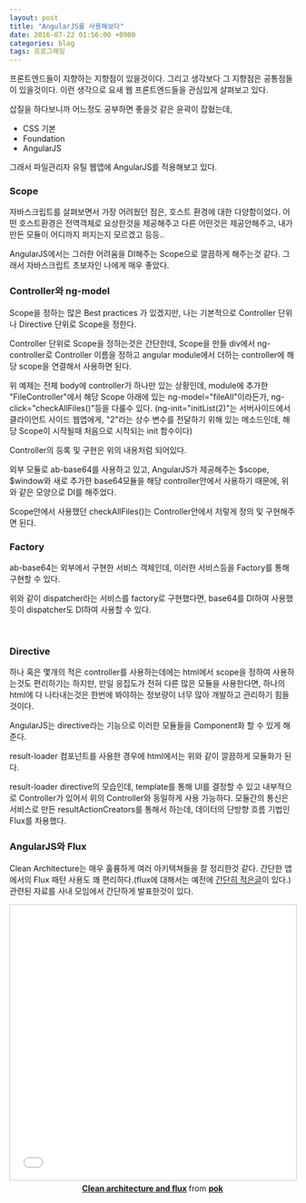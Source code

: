 ```yaml
---
layout: post
title: "AngularJS를 사용해보다"
date: 2016-07-22 01:56:00 +0900
categories: blog
tags: 프로그래밍
---
```


프론트엔드들이 지향하는 지향점이 있을것이다. 그리고 생각보다 그 지향점은 공통점들이 있을것이다. 이런 생각으로 요새 웹 프론트엔드들을 관심있게 살펴보고 있다.

삽질을 하다보니까 어느정도 공부하면 좋을것 같은 윤곽이 잡혔는데,

 * CSS 기본
 * Foundation
 * AngularJS

그래서 파일관리자 유틸 웹앱에 AngularJS를 적용해보고 있다.

### Scope

자바스크립트를 살펴보면서 가장 어려웠던 점은, 호스트 환경에 대한 다양함이었다. 어떤 호스트환경은 전역객체로 요상한것을 제공해주고 다른 어떤것은 제공안해주고, 내가만든 모듈이 어디까지 퍼지는지 모르겠고 등등..

AngularJS에서는 그러한 어려움을 DI해주는 Scope으로 깔끔하게 해주는것 같다. 그래서 자바스크립트 초보자인 나에게 매우 좋았다.

### Controller와 ng-model

Scope을 정하는 많은 Best practices 가 있겠지만, 나는 기본적으로 Controller 단위나 Directive 단위로 Scope을 정한다.

Controller 단위로 Scope을 정하는것은 간단한데, Scope을 만들 div에서 ng-controller로 Controller 이름을 정하고 angular module에서 더하는 controller에 해당 scope을 연결해서 사용하면 된다.


<!--

```html
<body ng-app="nasFileManager" ng-controller="FileController" ng-init="initList(2)">

  <div class="row">
    <div class="small-10 small-centered columns">
       <div class="row">
         <div class="small-1 columns file-list-header" style="background-color: gold;"><input type="checkbox" ng-model="fileAll" ng-click="checkAllFiles()" style="margin:0;"></div>
         
         ...
```

-->


<script src="https://gist.github.com/poksion/efe6547863e42fdec9db952d7450c827.js"></script>

위 예제는 전체 body에 controller가 하나만 있는 상황인데, module에 추가한 "FileController"에서 해당 Scope 아래에 있는 ng-model="fileAll"이라든가, ng-click="checkAllFiles()"등을 다룰수 있다. (ng-init="initList(2)"는 서버사이드에서 클라이언트 사이드 웹앱에게, "2"라는 상수 변수를 전달하기 위해 있는 메소드인데, 해당 Scope이 시작될때 처음으로 시작되는 init 함수이다)


<!--

```javascript
angular.
  module('nasFileManager', ['ab-base64']).
  controller('FileController', ['$scope','$window', 'base64', function($scope, $window, base64) {
    
    $scope.initList = function(cnt) {
      $scope.cnt = cnt;
      $scope.file = [];
      $scope.fileNames = [];
      for (var i = 0; i < $scope.cnt; ++i) {
        $scope.file.push(false);
        $scope.fileNames.push("");
      }
    };

    $scope.checkAllFiles = function() {
      for (var i = 0; i < $scope.cnt; ++i) {
        $scope.file[i] = $scope.fileAll;
      }
    };
    
    ...
```

-->


<script src="https://gist.github.com/poksion/8808c4e44b38f25a7e3a2706a1e3f2e3.js"></script>

Controller의 등록 및 구현은 위의 내용처럼 되어있다.

외부 모듈로 ab-base64를 사용하고 있고, AngularJS가 제공해주는 $scope, $window와 새로 추가한 base64모듈을 해당 controller안에서 사용하기 때문에, 위와 같은 모양으로 DI를 해주었다.

Scope안에서 사용했던 checkAllFiles()는 Controller안에서 저렇게 정의 및 구현해주면 된다.

### Factory

ab-base64는 외부에서 구현한 서비스 객체인데, 이러한 서비스등을 Factory를 통해 구현할 수 있다.


<!--

```javascript
angular.
  module('fileTaggerShell', ['ab-base64']).
  factory('dispatcher', ['$rootScope', function($rootScope) {
    var dispatcher = {};
    
    dispatcher.dispatch = function(dataType, data) {
      $rootScope.$emit(dataType, data);
    };
    
    dispatcher.register = function(dataType, handler) {
      $rootScope.$on(dataType, function(event, data) {
        handler(data);
      });
    };
    
    return dispatcher;
  }]).
  
  ...
```

-->


<script src="https://gist.github.com/poksion/cd02a27eb37c2555767c6d3d8d3783ec.js"></script>

위와 같이 dispatcher라는 서비스를 factory로 구현했다면, base64를 DI하여 사용했듯이 dispatcher도 DI하여 사용할 수 있다.


<!--

```javascript
  // resultActionCreator에서 dispatcher 서비스를 사용
  factory('resultActionCreators', ['ResultAction', 'dispatcher', function(ResultAction, dispatcher) {
    var resultActionCreators = {};
    
    resultActionCreators.loadResult = function(resultFile) {
      dispatcher.dispatch(ResultAction.LOAD_RESULT, resultFile);
    };
    
    return resultActionCreators;
  }]).
  ...
```

-->


<script src="https://gist.github.com/poksion/4629d0abce0edb0573ac62bea50a34fc.js"></script>

<br/>

### Directive

하나 혹은 몇개의 적은 controller를 사용하는데에는 html에서 scope을 정하여 사용하는것도 편리하기는 하지만, 만일 응집도가 전혀 다른 많은 모듈을 사용한다면, 하나의 html에 다 나타내는것은 한번에 봐야하는 정보량이 너무 많아 개발하고 관리하기 힘들것이다.

AngularJS는 directive라는 기능으로 이러한 모듈들을 Component화 할 수 있게 해준다.


<!--

```html
  <div class="row">
    <div class="small-8 small-centered columns">
      <result-loader></result-loader>
    </div>
  </div>
```

-->


<script src="https://gist.github.com/poksion/64265249b4ca76c6917e17f4893977b1.js"></script>

result-loader 컴포넌트를 사용한 경우에 html에서는 위와 같이 깔끔하게 모듈화가 된다.


<!--

```javascript
angular.
  module('fileTaggerShell').
  directive('resultLoader', ['resultActionCreators', function(resultActionCreators) {
    var resultLoader = {};
    
    resultLoader.controller = function($scope) {
      $scope.loadResultClick = function() {
        if ($scope.resultFile) {
          resultActionCreators.loadResult($scope.resultFile);
        }
      }
    };
    
    resultLoader.template =
      '<h4>Load Result file</h4>' +
      '<div class="row collapse">' +
        '<div class="small-10 columns"><input type="text" placeholder="결과파일 입력하기" ng-model="resultFile" /></div>' +
        '<div class="small-2 columns"><a href="#" class="button postfix" ng-click="loadResultClick()">load</a></div>' +
      '</div>';
    
    return resultLoader;
  }]);
```

-->


<script src="https://gist.github.com/poksion/f404c2fed9d9ea5890acdc5166067c76.js"></script>

result-loader directive의 모습인데, template를 통해 UI를 결정할 수 있고 내부적으로 Controller가 있어서 위의 Controller와 동일하게 사용 가능하다. 모듈간의 통신은 서비스로 만든 resultActionCreators를 통해서 하는데, 데이터의 단방향 흐름 기법인 Flux를 차용했다.

### AngularJS와 Flux

Clean Architecture는 매우 훌륭하게 여러 아키텍쳐들을 잘 정리한것 같다. 간단한 앱에서의 Flux 패턴 사용도 꽤 편리하다.(flux에 대해서는 예전에 [간단히 적은글](/blog/2016/07/05/presenter와-flux.html)이 있다.) 관련된 자료를 사내 모임에서 간단하게 발표한것이 있다.

<div style="text-align: center;">

<iframe src="//www.slideshare.net/slideshow/embed_code/key/xg71gxEXoSQomu" width="595" height="485" frameborder="0" marginwidth="0" marginheight="0" scrolling="no" style="border:1px solid #CCC; border-width:1px; margin-bottom:5px; max-width: 100%;" allowfullscreen> </iframe> <div style="margin-bottom:5px"> <strong> <a href="//www.slideshare.net/PhilwooKim/clean-architecture-and-flux" title="Clean architecture and flux" target="_blank">Clean architecture and flux</a> </strong> from <strong><a href="//www.slideshare.net/PhilwooKim" target="_blank">pok</a></strong> </div>

</div>

